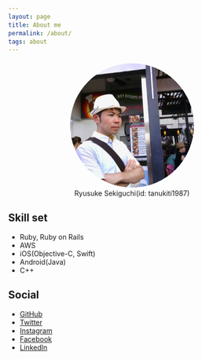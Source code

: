 ```yaml
---
layout: page
title: About me
permalink: /about/
tags: about
---
```


<div style="text-align: center; margin: 20px 0;">
<img src="/avatar.jpg" style="border-radius: 50%; width: 50%;" />
<div class="author">Ryusuke Sekiguchi(id: tanukiti1987)</div>
</div>


## Skill set

* Ruby, Ruby on Rails
* AWS
* iOS(Objective-C, Swift)
* Android(Java)
* C++

## Social

* [GitHub](https://github.com/tanukiti1987)
* [Twitter](https://twitter.com/tanukiti1987)
* [Instagram](https://www.instagram.com/tanukiti1987/?hl=ja)
* [Facebook](https://www.facebook.com/ryusuke.sekiguchi)
* [LinkedIn](https://www.linkedin.com/in/ryusuke-sekiguchi-778876117)
